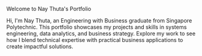 Welcome to Nay Thuta's Portfolio

Hi, I'm Nay Thuta, an Engineering with Business graduate from Singapore Polytechnic. This portfolio showcases my projects and skills in systems engineering, data analytics, and business strategy. Explore my work to see how I blend technical expertise with practical business applications to create impactful solutions.